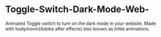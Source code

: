 # Toggle-Switch-Dark-Mode-Web-
Animated Toggle switch to turn on the dark mode in your website. Made with bodymovin(Adobe after effects) also known as lottie animations.
